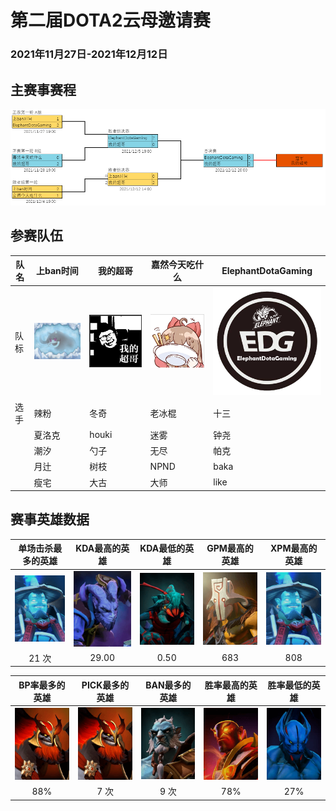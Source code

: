 # 第二届DOTA2云母邀请赛
### 2021年11月27日-2021年12月12日

## 主赛事赛程

![](../img/inpost/202107/Untitled/%E5%89%AA%E8%B4%B4%E6%9D%BF%E5%9B%BE%E7%89%87.png)

## 参赛队伍

| 队名 | 上ban时间         | 我的超哥                      | 嘉然今天吃什么           | ElephantDotaGaming            |
|--|---|---|--|---|
| 队标 | ![image-20211227105015536](../img/inpost/202107/Untitled/image-20211227105015536.png) | ![image-20211227105034801](../img/inpost/202107/Untitled/image-20211227105034801.png) | ![image-20211227105046631](../img/inpost/202107/Untitled/image-20211227105046631.png) | ![image-20211227105054478](../img/inpost/202107/Untitled/image-20211227105054478.png) |
| 选手 | 辣粉     | 冬奇   | 老冰棍                   | 十三                  |
|      | 夏洛克                                                       | houki                                                        | 迷雾                                                         | 钟尧                                                         |
|      | 潮汐                                                         | 勺子                                                         | 无尽                                                         | 帕克                                                         |
|      | 月辻                                                         | 树枝                                                         | NPND                                                         | baka                                                         |
|      | 瘦宅                                                         | 大古                                                         | 大师                                                         | like                                                         |

## 赛事英雄数据

|                      单场击杀最多的英雄                      |                        KDA最高的英雄                         |                        KDA最低的英雄                         |                        GPM最高的英雄                         |                        XPM最高的英雄                         |
| :----------------------------------------------------------: | :----------------------------------------------------------: | :----------------------------------------------------------: | :----------------------------------------------------------: | :----------------------------------------------------------: |
| ![image-20211227112939596](../img/inpost/202107/Untitled/image-20211227112939596.png) | ![npc_dota_hero_riki_png](../img/inpost/202107/Untitled/npc_dota_hero_riki_png.png) | ![npc_dota_hero_weaver_png](../img/inpost/202107/Untitled/npc_dota_hero_weaver_png.png) | ![npc_dota_hero_juggernaut_png](../img/inpost/202107/Untitled/npc_dota_hero_juggernaut_png.png) | ![npc_dota_hero_storm_spirit_png](../img/inpost/202107/Untitled/npc_dota_hero_storm_spirit_png.png) |
|                            21 次                             |                            29.00                             |                             0.50                             |                             683                              |                             808                              |

|                        BP率最多的英雄                        |                        PICK最多的英雄                        |                        BAN最多的英雄                         |                        胜率最高的英雄                        |                        胜率最低的英雄                        |
| :----------------------------------------------------------: | :----------------------------------------------------------: | :----------------------------------------------------------: | :----------------------------------------------------------: | :----------------------------------------------------------: |
| ![image-20211227111142495](../img/inpost/202107/Untitled/image-20211227111142495.png) | ![image-20211227111142495](../img/inpost/202107/Untitled/image-20211227111142495.png) | ![image-20211227112229568](../img/inpost/202107/Untitled/image-20211227112229568.png) | ![npc_dota_hero_ember_spirit_png](../img/inpost/202107/Untitled/npc_dota_hero_ember_spirit_png.png) | ![npc_dota_hero_night_stalker_png](../img/inpost/202107/Untitled/npc_dota_hero_night_stalker_png.png) |
|                             88%                              |                             7 次                             |                             9 次                             |                             78%                              |                             27%                              |

